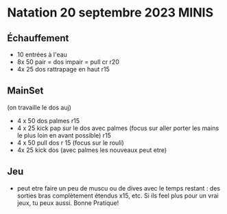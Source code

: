 # Natation 20 septembre 2023 MINIS

## Échauffement
* 10 entrées à l'eau
*  8x 50 pair = dos impair = pull cr r20
*  4x 25 dos rattrapage en haut r15
## MainSet
(on travaille le dos auj)
* 4 x 50 dos palmes r15
* 4 x 25 kick pap sur le dos avec palmes (focus sur aller porter les mains le plus loin en avant possible) r15
* 4 x 50 pull dos r 15 (focus sur le rouli)
* 4x 25 kick dos (avec palmes les nouveaux peut etre)
  
## Jeu
* peut etre faire un peu de muscu ou de dives avec le temps restant : des sorties bras complètement étendus x15, etc. Si ils feel plus pour un vrai jeux, tu peux aussi. Bonne Pratique!